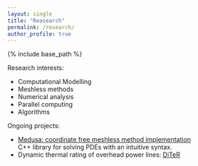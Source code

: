 ```yaml
---
layout: single
title: "Reasearch"
permalink: /research/
author_profile: true
---
```


{% include base_path %}

Research interests:
- Computational Modelling
- Meshless methods
- Numerical analysis
- Parallel computing
- Algorithms

Ongoing projects:
- [Medusa: coordinate free meshless method implementation](http://e6.ijs.si/medusa/)
    <br>C++ library for solving PDEs with an intuitive syntax.
- Dynamic thermal rating of overhead power lines: [DiTeR](https://e6.ijs.si/ParallelAndDistributedSystems/products/diter/)
